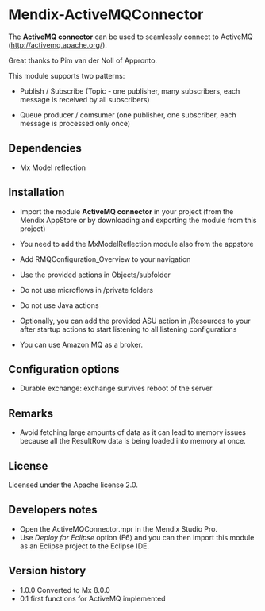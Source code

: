 # Mendix-ActiveMQConnector

The **ActiveMQ connector** can be used to seamlessly connect to ActiveMQ (http://activemq.apache.org/).

Great thanks to Pim van der Noll of Appronto.

This module supports two patterns:

- Publish / Subscribe (Topic - one publisher, many subscribers, each message is received by all subscribers)
  
- Queue producer / comsumer (one publisher, one subscriber, each message is processed only once)

## Dependencies
* Mx Model reflection

## Installation
* Import the module **ActiveMQ connector** in your project (from the Mendix AppStore or by downloading and exporting the module from this project)

* You need to add the MxModelReflection module also from the appstore

- Add RMQConfiguration_Overview to your navigation
- Use the provided actions in Objects/subfolder
- Do not use microflows in /private folders
- Do not use Java actions

- Optionally, you can add the provided ASU action in /Resources to your after startup actions to start listening to all listening configurations

* You can use Amazon MQ as a broker.


## Configuration options
		
- Durable exchange: exchange survives reboot of the server


## Remarks
* Avoid fetching large amounts of data as it can lead to memory issues because all the ResultRow data is being loaded into memory at once.


## License
Licensed under the Apache license 2.0.

## Developers notes
* Open the ActiveMQConnector.mpr in the Mendix Studio Pro.
* Use *Deploy for Eclipse* option (F6) and you can then import this module as an Eclipse project to the Eclipse IDE.

## Version history
- 1.0.0 Converted to Mx 8.0.0
- 0.1 first functions for ActiveMQ implemented
